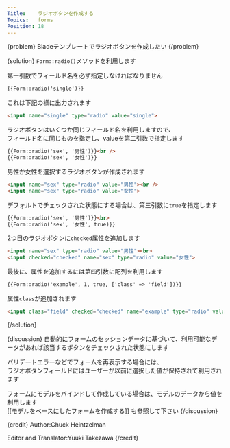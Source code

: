 ```yaml
---
Title:    ラジオボタンを作成する
Topics:   forms
Position: 18
---
```


{problem}
Bladeテンプレートでラジオボタンを作成したい
{/problem}

{solution}
`Form::radio()`メソッドを利用します

第一引数でフィールド名を必ず指定しなければなりません

```html
{{Form::radio('single')}}
```

これは下記の様に出力されます

```html
<input name="single" type="radio" value="single">
```

ラジオボタンはいくつか同じフィールド名を利用しますので、  
フィールド名に同じものを指定し、valueを第二引数で指定します

```html
{{Form::radio('sex', '男性')}}<br />
{{Form::radio('sex', '女性')}}
```

男性か女性を選択するラジオボタンが作成されます

```html
<input name="sex" type="radio" value="男性"><br />
<input name="sex" type="radio" value="女性">
```

デフォルトでチェックされた状態にする場合は、第三引数に`true`を指定します

```html
{{Form::radio('sex', '男性')}}<br>
{{Form::radio('sex', '女性', true)}}
```

2つ目のラジオボタンに`checked`属性を追加します

```html
<input name="sex" type="radio" value="男性"><br>
<input checked="checked" name="sex" type="radio" value="女性">
```

最後に、属性を追加するには第四引数に配列を利用します

```html
{{Form::radio('example', 1, true, ['class' => 'field'])}}
```

属性`class`が追加されます

```html
<input class="field" checked="checked" name="example" type="radio" value="1">
```
{/solution}

{discussion}
自動的にフォームのセッションデータに基づいて、利用可能なデータがあれば該当するボタンをチェックされた状態にします

バリデートエラーなどでフォームを再表示する場合には、  
ラジオボタンフィールドにはユーザーが以前に選択した値が保持されて利用されます

フォームにモデルをバインドして作成している場合は、モデルのデータから値を利用します  
[[モデルをベースにしたフォームを作成する]] も参照して下さい
{/discussion}

{credit}
Author:Chuck Heintzelman

Editor and Translator:Yuuki Takezawa
{/credit}
